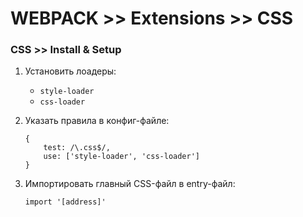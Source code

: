 # WEBPACK >> Extensions >> CSS

### CSS >> Install & Setup
1. Установить лоадеры:
    - `style-loader` 
    - `css-loader`
1. Указать правила в конфиг-файле:

    ```
    {
        test: /\.css$/,
        use: ['style-loader', 'css-loader']
    }
    ```
1. Импортировать главный CSS-файл в entry-файл:

    ```
    import '[address]'
    ``` 